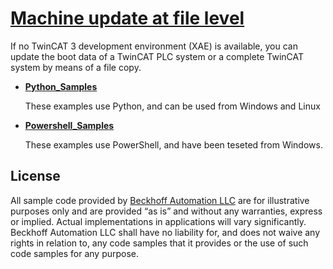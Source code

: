 # [Machine update at file level](https://infosys.beckhoff.com/content/1033/tc3_grundlagen/10696055051.html?id=2628406925900354307)

If no TwinCAT 3 development environment (XAE) is available, you can update the boot data of a TwinCAT PLC system or a complete TwinCAT system by means of a file copy.


* **[Python_Samples](Python_Samples/README.md)**
    
    These examples use Python, and can be used from Windows and Linux

* **[Powershell_Samples](Powershell_Samples/README.md)**
    
    These examples use PowerShell, and have been teseted from Windows.



## License

All sample code provided by [Beckhoff Automation LLC](https://www.beckhoff.com/en-us/) are for illustrative purposes only and are provided “as is” and without any warranties, express or implied. Actual implementations in applications will vary significantly. Beckhoff Automation LLC shall have no liability for, and does not waive any rights in relation to, any code samples that it provides or the use of such code samples for any purpose.
